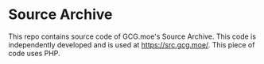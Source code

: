# Source Archive
 This repo contains source code of GCG.moe's Source Archive. This code is independently developed and is used at https://src.gcg.moe/. This piece of code uses PHP.
